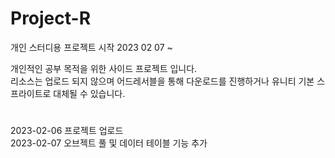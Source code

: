 # Project-R
개인 스터디용 프로젝트 시작 2023 02 07 ~

개인적인 공부 목적을 위한 사이드 프로젝트 입니다.<br>
리소스는 업로드 되지 않으며 어드레서블을 통해 다운로드를 진행하거나 유니티 기본 스프라이트로 대체될 수 있습니다.

#
2023-02-06 프로젝트 업로드<br>
2023-02-07 오브젝트 풀 및 데이터 테이블 기능 추가
